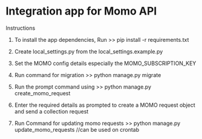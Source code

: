 # Integration app for Momo API

Instructions

1. To install the app dependencies, Run >> pip install -r requirements.txt
2. Create  local_settings.py from the local_settings.example.py
3. Set the MOMO config details especially the MOMO_SUBSCRIPTION_KEY

4. Run command for migration >> python manage.py migrate
5. Run the prompt command using >> python manage.py create_momo_request
6. Enter the required details as prompted to create a MOMO request object and send a collection request

7. Run Command for updating momo requests >> python manage.py update_momo_requests //can be used on crontab